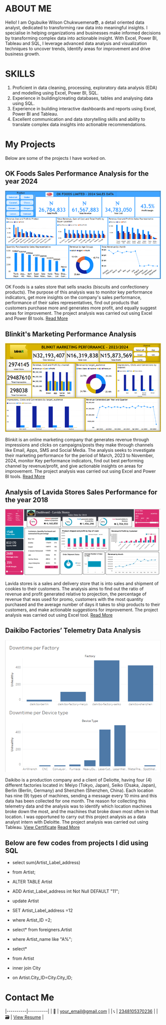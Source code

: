 # ABOUT ME

Hello! I am Ogubuike Wilson Chukwuemena😎, a detail oriented data analyst, dedicated to transforming raw data into meaningful insights. I specialise in helping organizations and businesses make informed decisions by transforming complex data into actionable insight. With Excel, Power BI, Tableau and SQL, I leverage advanced data analysis and visualization techniques to uncover trends, Identify areas for improvement and drive business growth.

# SKILLS

1. Proficient in data cleaning, processing, exploratory data analysis (EDA) and modelling using Excel, Power BI, SQL.
2. Experience in building/creating databases, tables and analysing data using SQL.
3. Experience in building interactive dashboards and reports using Excel, Power BI and Tableau. 
4. Excellent communication and data storytelling skills and ability to translate complex data insights into actionable recommendations.

# My Projects

Below are some of the projects I have worked on.

## OK Foods Sales Performance Analysis for the year 2024

![OK Foods Sales performance dashboard](OK_Foods_Dashboard.png)

OK Foods is a sales store that sells snacks (biscuits and confectionery products). The purpose of this analysis was to monitor key performance indicators, get more insights on the company's sales performance, performance of their sales representatives, find out products that customers purchase more and generates more profit, and equally suggest areas for improvement. The project analysis was carried out using Excel and Power BI tools.
[Read More](OK_Foods_Analysis_Report.pdf)

## Blinkit's Marketing Performance Analysis
![Blinkit's Marketing Performance Dashboard](Blinkit_Market_Performance_Dashboard.png)

Blinkit is an online marketing company that generates revenue through impressions and clicks on campaigns/posts they make through channels like Email, Apps, SMS and Social Media. The analysis seeks to investigate their marketing performance for the period of March, 2023 to November, 2024, monitor Key performance indicators, find out best performing channel by revenue/profit, and give actionable insights on areas for improvement. The project analysis was carried out using Excel and Power BI tools.
[Read More](Blinkit_Marketing_Perfomance_Analysis_Report.pdf)


## Analysis of Lavida Stores Sales Performance for the year 2018
![Lavida stores Sales Dashboard](Lavida_stores_Dashboard.png)

Lavida stores is a sales and delivery store that is into sales and shipment of cookies to their customers. The analysis aims to find out the ratio of revenue and profit generated relative to projection, the percentage of revenue that was used for promo, customers with the most quantity purchased and the average number of days it takes to ship products to their customers, and make actionable suggestions for improvement. The project analysis was carried out using Excel tool.
[Read More](Lavida_Store_Sales_Analysis_Report.pdf)


## Daikibo Factories’ Telemetry Data Analysis

![Daikibo Factories' Telemetry Data Dashboard](Daikibo_Factories_Telemetry_Dashboard.png)

Daikibo is a production company and a client of Deliotte, having four (4) different factories located in: Meiyo (Tokyo, Japan), Seiko (Osaka, Japan), Berlin (Berlin, Germany) and Shenzhen (Shenzhen, China). Each location has nine (9) types of machines, sending a message every 10 mins and this data has been collected for one month. The reason for collecting this telemetry data and the analysis was to identify which location machines broke down the most, and the machines that broke down most often in that location. I was opportuned to carry out this project analysis as a data analyst intern with Deloitte. The project analysis was carried out using Tableau. [View Certificate](My_Deloitte_Internship_Certificate.png)
[Read More](Daikibo_Telemetary_Data_Analysis_Report.pdf)


## Below are few codes from projects I did using SQL
- select sum(Artist_Label_address)
- from Artist;

- ALTER TABLE Artist 
- ADD Artist_Label_address int Not Null DEFAULT "11";

- update Artist
- SET Artist_Label_address =12
- where Artist_ID =2;

- select* from foreigners.Artist
- where Artist_name like "A%";

- select*
- from Artist
- inner join City
- on Artist.City_ID=City.City_ID;

# Contact Me

|----------|----------|
| 📩   |   [your_email@gmail.com](wilsonemena@gmail.com)	     |
| 📞   |   [2348105370236](https://wa.me/+2348105370236)       |	
| 🗃️   |   [View Resume](OGUBUIKE_WILSON_DA_CV.pdf)	 	       |
